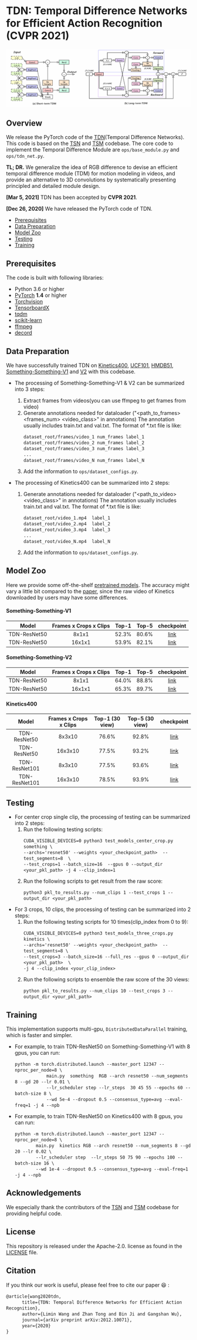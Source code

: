# TDN: Temporal Difference Networks for Efficient Action Recognition (CVPR 2021)

![1](https://github.com/MCG-NJU/TDN/blob/main/TDM.jpg)  
## Overview
We release the PyTorch code of the [TDN](https://arxiv.org/abs/2012.10071)(Temporal Difference Networks). This code is based on the [TSN](https://github.com/yjxiong/tsn-pytorch) and [TSM](https://github.com/mit-han-lab/temporal-shift-module) codebase. The core code to implement the Temporal Difference Module are `ops/base_module.py` and `ops/tdn_net.py`.

**TL; DR.** We generalize the idea of RGB difference to devise an efficient temporal difference module (TDM) for motion modeling in videos, and provide an alternative to 3D convolutions by systematically presenting principled and detailed module design.

**[Mar 5, 2021]**  TDN has been accepted by **CVPR 2021**.

**[Dec 26, 2020]**  We have released the PyTorch code of TDN.

* [Prerequisites](#prerequisites)
* [Data Preparation](#data-preparation)
* [Model Zoo](#model-zoo)
* [Testing](#testing)  
* [Training](#training)  

## Prerequisites
The code is built with following libraries:

- Python 3.6 or higher
- [PyTorch](https://pytorch.org/) **1.4** or higher
- [Torchvision](https://github.com/pytorch/vision)
- [TensorboardX](https://github.com/lanpa/tensorboardX)
- [tqdm](https://github.com/tqdm/tqdm.git)
- [scikit-learn](https://scikit-learn.org/stable/)
- [ffmpeg](https://www.ffmpeg.org/)  
- [decord](https://github.com/dmlc/decord) 

## Data Preparation
We have successfully trained TDN on [Kinetics400](https://deepmind.com/research/open-source/kinetics), [UCF101](https://www.crcv.ucf.edu/data/UCF101.php), [HMDB51](https://serre-lab.clps.brown.edu/resource/hmdb-a-large-human-motion-database/), [Something-Something-V1](https://20bn.com/datasets/something-something/v1) and [V2](https://20bn.com/datasets/something-something/v2) with this codebase.  
- The processing of Something-Something-V1 & V2 can be summarized into 3 steps:  
    1. Extract frames from videos(you can use ffmpeg to get frames from video)      
    2. Generate annotations needed for dataloader ("<path_to_frames> <frames_num> <video_class>" in annotations) The annotation usually includes train.txt and val.txt. The format of *.txt file is like:
        ```
        dataset_root/frames/video_1 num_frames label_1
        dataset_root/frames/video_2 num_frames label_2
        dataset_root/frames/video_3 num_frames label_3
        ...
        dataset_root/frames/video_N num_frames label_N
        ```
    3. Add the information to `ops/dataset_configs.py`.

- The processing of Kinetics400 can be summarized into 2 steps:  
    1. Generate annotations needed for dataloader ("<path_to_video> <video_class>" in annotations) The annotation usually includes train.txt and val.txt. The format of *.txt file is like:
        ```
        dataset_root/video_1.mp4  label_1
        dataset_root/video_2.mp4  label_2
        dataset_root/video_3.mp4  label_3
        ...
        dataset_root/video_N.mp4  label_N
        ```
    2. Add the information to `ops/dataset_configs.py`.

## Model Zoo
Here we provide some off-the-shelf [pretrained models](https://drive.google.com/drive/folders/18JslcTMTrjXJPn-I7Dnof1GKj4J6cOE1?usp=sharing). The accuracy might vary a little bit compared to the [paper]((https://arxiv.org/abs/2012.10071)), since the raw video of Kinetics downloaded by users may have some differences. 
#### Something-Something-V1

Model  | Frames x Crops x Clips  | Top-1  | Top-5 | checkpoint
:--: | :--: | :--: | :--:| :--:
TDN-ResNet50  | 8x1x1 | 52.3%  | 80.6% | [link](https://drive.google.com/drive/folders/12RpThsHQ-3F04fSu8hduM5b7FGnkEfnE?usp=sharing)
TDN-ResNet50  | 16x1x1 | 53.9%  | 82.1% | [link](https://drive.google.com/drive/folders/1__HhId-WGIkrL7funwt9x8-PvA0jHs_2?usp=sharing)

#### Something-Something-V2

Model  | Frames x Crops x Clips | Top-1  | Top-5 | checkpoint
:--: | :--: | :--: | :--:| :--:
TDN-ResNet50  | 8x1x1   | 64.0%   | 88.8%  | [link](https://drive.google.com/drive/folders/14pZ1W_Mh8nR4e1ziEz7AFpgbz-79HpIC?usp=sharing)
TDN-ResNet50  | 16x1x1  | 65.3%   | 89.7%  | [link](https://drive.google.com/drive/folders/1AQOyCiRR9I50YIKHYc5E9q29J1ROe22A?usp=sharing)

#### Kinetics400
Model  | Frames x Crops x Clips   | Top-1 (30 view)  | Top-5 (30 view)  | checkpoint
:--: | :--: | :--: | :--:| :--:
TDN-ResNet50    | 8x3x10  | 76.6%  | 92.8%  | [link](https://drive.google.com/drive/folders/1UALrg2ABFq-HGPdy8vgZ9mxqkSkuqWET?usp=sharing)
TDN-ResNet50    | 16x3x10 | 77.5%  | 93.2%  | [link](https://drive.google.com/drive/folders/1p7NC4JjxaLzwfj1JUa4kkHd_KZBxBBYR?usp=sharing)
TDN-ResNet101   | 8x3x10 | 77.5%  | 93.6%  | [link](https://drive.google.com/drive/folders/19KPmxPrdp0VS8fsliOr_8kLj1yfhoqRb?usp=sharing)
TDN-ResNet101   | 16x3x10 | 78.5%  | 93.9%  | [link](https://drive.google.com/drive/folders/1a82RenTMhmtPI66Y21Xyrr00iVKL8GOC?usp=sharing)

## Testing
- For center crop single clip, the processing of testing can be summarized into 2 steps:
    1. Run the following testing scripts:
        ```
        CUDA_VISIBLE_DEVICES=0 python3 test_models_center_crop.py something \
        --archs='resnet50' --weights <your_checkpoint_path>  --test_segments=8  \
        --test_crops=1 --batch_size=16  --gpus 0 --output_dir <your_pkl_path> -j 4 --clip_index=1
        ```
    2. Run the following scripts to get result from the raw score:
        ```
        python3 pkl_to_results.py --num_clips 1 --test_crops 1 --output_dir <your_pkl_path>  
        ```
- For 3 crops, 10 clips, the processing of testing can be summarized into 2 steps: 
    1. Run the following testing scripts for 10 times(clip_index from 0 to 9):
        ``` 
        CUDA_VISIBLE_DEVICES=0 python3 test_models_three_crops.py  kinetics \
        --archs='resnet50' --weights <your_checkpoint_path>  --test_segments=8 \
        --test_crops=3 --batch_size=16 --full_res --gpus 0 --output_dir <your_pkl_path>  \
        -j 4 --clip_index <your_clip_index>
        ```
    2. Run the following scripts to ensemble the raw score of the 30 views:
        ```
        python pkl_to_results.py --num_clips 10 --test_crops 3 --output_dir <your_pkl_path> 
        ```
## Training
This implementation supports multi-gpu, `DistributedDataParallel` training, which is faster and simpler. 
- For example, to train TDN-ResNet50 on Something-Something-V1 with 8 gpus, you can run:
    ```
    python -m torch.distributed.launch --master_port 12347 --nproc_per_node=8 \
                main.py  something  RGB --arch resnet50 --num_segments 8 --gd 20 --lr 0.01 \
                --lr_scheduler step --lr_steps  30 45 55 --epochs 60 --batch-size 8 \
                --wd 5e-4 --dropout 0.5 --consensus_type=avg --eval-freq=1 -j 4 --npb 
    ```
- For example, to train TDN-ResNet50 on Kinetics400 with 8 gpus, you can run:
    ```
    python -m torch.distributed.launch --master_port 12347 --nproc_per_node=8 \
            main.py  kinetics RGB --arch resnet50 --num_segments 8 --gd 20 --lr 0.02 \
            --lr_scheduler step  --lr_steps 50 75 90 --epochs 100 --batch-size 16 \
            --wd 1e-4 --dropout 0.5 --consensus_type=avg --eval-freq=1 -j 4 --npb 
    ```
## Acknowledgements
We especially thank the contributors of the [TSN](https://github.com/yjxiong/tsn-pytorch) and [TSM](https://github.com/mit-han-lab/temporal-shift-module) codebase for providing helpful code.
## License
This repository is released under the Apache-2.0. license as found in the [LICENSE](https://github.com/MCG-NJU/TDN/blob/main/LICENSE) file.
## Citation
If you think our work is useful, please feel free to cite our paper 😆 :
```
@article{wang2020tdn,
      title={TDN: Temporal Difference Networks for Efficient Action Recognition}, 
      author={Limin Wang and Zhan Tong and Bin Ji and Gangshan Wu},
      journal={arXiv preprint arXiv:2012.10071},
      year={2020}
}
```



